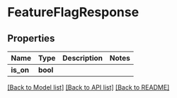 # FeatureFlagResponse

## Properties
Name | Type | Description | Notes
------------ | ------------- | ------------- | -------------
**is_on** | **bool** |  | 

[[Back to Model list]](../README.md#documentation-for-models) [[Back to API list]](../README.md#documentation-for-api-endpoints) [[Back to README]](../README.md)


